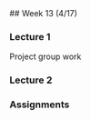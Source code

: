 <div class="week">

<div class="week_heading" markdown="1">
## Week 13 (4/17)
</div>

<div class="column_materials"  markdown="1">

### Lecture 1

Project group work

### Lecture 2



</div>

<div class="column_assign"  markdown="1">

### Assignments



</div>
</div>
